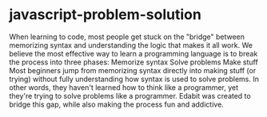 # javascript-problem-solution
When learning to code, most people get stuck on the "bridge" between memorizing syntax and understanding the logic that makes it all work. We believe the most effective way to learn a programming language is to break the process into three phases: Memorize syntax Solve problems Make stuff Most beginners jump from memorizing syntax directly into making stuff (or trying) without fully understanding how syntax is used to solve problems. In other words, they haven't learned how to think like a programmer, yet they're trying to solve problems like a programmer. Edabit was created to bridge this gap, while also making the process fun and addictive.
